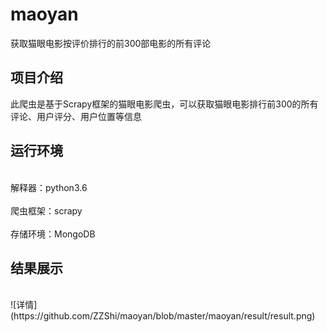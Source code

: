 # maoyan
获取猫眼电影按评价排行的前300部电影的所有评论
## 项目介绍
此爬虫是基于Scrapy框架的猫眼电影爬虫，可以获取猫眼电影排行前300的所有评论、用户评分、用户位置等信息
## 运行环境
<br>解释器：python3.6 </br>
<br>爬虫框架：scrapy  </br>
<br>存储环境：MongoDB </br>
## 结果展示

<br>
![详情](https://github.com/ZZShi/maoyan/blob/master/maoyan/result/result.png)
